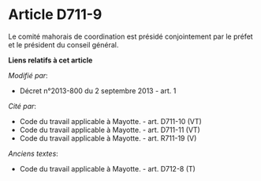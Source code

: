 # Article D711-9

Le comité mahorais de coordination est présidé conjointement par le préfet et le président du conseil général.

**Liens relatifs à cet article**

_Modifié par_:

  - Décret n°2013-800 du 2 septembre 2013 - art. 1

_Cité par_:

  - Code du travail applicable à Mayotte. - art. D711-10 (VT)
  - Code du travail applicable à Mayotte. - art. D711-11 (VT)
  - Code du travail applicable à Mayotte. - art. R711-19 (V)

_Anciens textes_:

  - Code du travail applicable à Mayotte. - art. D712-8 (T)
